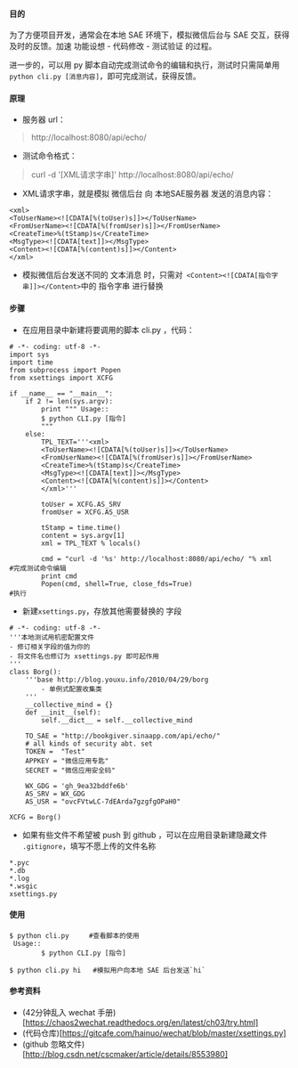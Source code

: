 #### 目的
为了方便项目开发，通常会在本地 SAE 环境下，模拟微信后台与 SAE 交互，获得及时的反馈。加速 功能设想 - 代码修改 - 测试验证 的过程。

进一步的，可以用 py 脚本自动完成测试命令的编辑和执行，测试时只需简单用`python cli.py [消息内容]`，即可完成测试，获得反馈。

#### 原理
- 服务器 url：
>http://localhost:8080/api/echo/

- 测试命令格式：
>curl -d '[XML请求字串]' http://localhost:8080/api/echo/

- XML请求字串，就是模拟 微信后台 向 本地SAE服务器 发送的消息内容：
```
<xml>
<ToUserName><![CDATA[%(toUser)s]]></ToUserName>
<FromUserName><![CDATA[%(fromUser)s]]></FromUserName>
<CreateTime>%(tStamp)s</CreateTime>
<MsgType><![CDATA[text]]></MsgType>
<Content><![CDATA[%(content)s]]></Content>
</xml>
```

- 模拟微信后台发送不同的 文本消息 时，只需对` <Content><![CDATA[指令字串]]></Content>`中的 指令字串 进行替换

#### 步骤
- 在应用目录中新建将要调用的脚本 cli.py ，代码：
```
# -*- coding: utf-8 -*-
import sys
import time
from subprocess import Popen
from xsettings import XCFG

if __name__ == "__main__":
    if 2 != len(sys.argv):
        print """ Usage::
        $ python CLI.py [指令]
        """
    else:
        TPL_TEXT='''<xml>
        <ToUserName><![CDATA[%(toUser)s]]></ToUserName>
        <FromUserName><![CDATA[%(fromUser)s]]></FromUserName>
        <CreateTime>%(tStamp)s</CreateTime>
        <MsgType><![CDATA[text]]></MsgType>
        <Content><![CDATA[%(content)s]]></Content>
        </xml>'''

        toUser = XCFG.AS_SRV
        fromUser = XCFG.AS_USR

        tStamp = time.time()
        content = sys.argv[1]
        xml = TPL_TEXT % locals()

        cmd = "curl -d '%s' http://localhost:8080/api/echo/ "% xml         #完成测试命令编辑
        print cmd
        Popen(cmd, shell=True, close_fds=True)                                        #执行

```

- 新建`xsettings.py`，存放其他需要替换的 字段
```
# -*- coding: utf-8 -*-
'''本地测试用机密配置文件
- 修订相关字段的值为你的
- 将文件名也修订为 xsettings.py 即可起作用
'''
class Borg():
    '''base http://blog.youxu.info/2010/04/29/borg
        - 单例式配置收集类
    '''
    __collective_mind = {}
    def __init__(self):
        self.__dict__ = self.__collective_mind

    TO_SAE = "http://bookgiver.sinaapp.com/api/echo/"
    # all kinds of security abt. set
    TOKEN =  "Test"
    APPKEY = "微信应用专匙"
    SECRET = "微信应用安全码"

    WX_GDG = 'gh_9ea32bddfe6b'
    AS_SRV = WX_GDG
    AS_USR = "ovcFVtwLC-7dEArda7gzgfgOPaH0"

XCFG = Borg()
```

- 如果有些文件不希望被 push 到 github ，可以在应用目录新建隐藏文件 `.gitignore`，填写不愿上传的文件名称
```
*.pyc
*.db
*.log
*.wsgic
xsettings.py
```

#### 使用
```
$ python cli.py     #查看脚本的使用
 Usage::
        $ python CLI.py [指令]

$ python cli.py hi   #模拟用户向本地 SAE 后台发送`hi`
```

#### 参考资料
- (42分钟乱入 wechat 手册)[https://chaos2wechat.readthedocs.org/en/latest/ch03/try.html]
- (代码仓库)[https://gitcafe.com/hainuo/wechat/blob/master/xsettings.py]
- (github 忽略文件)[http://blog.csdn.net/cscmaker/article/details/8553980]
